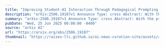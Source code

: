 ```yaml
---
title: "Improving Student-AI Interaction Through Pedagogical Prompting: An Example in Computer Science Education"
description: "arXiv:2506.19107v1 Announce Type: cross Abstract: With the proliferation of large language model (LLM) applications since 2022, their use in education has sparked both excitement and concern. Recent studies consistently highlight students' (mis)use of LLMs can hinder learning outcomes. This work aims to teach students how to effectively prompt LLMs to improve their learning. We first proposed pedagogical prompting, a theoretically-grounded new concept to elicit learning-oriented responses from LLMs. To move from concept design to a proof-of-concept learning intervention in real educational settings, we selected early undergraduate CS education (CS1/CS2) as the example context. We began with a formative survey study with instructors (N=36) teaching early-stage undergraduate-level CS courses to inform the instructional design based on classroom needs. Based on their insights, we designed and developed a learning intervention through an interactive system with scenario-based instruction to train pedagogical prompting skills. Finally, we evaluated its instructional effectiveness through a user study with CS novice students (N=22) using pre/post-tests. Through mixed methods analyses, our results indicate significant improvements in learners' LLM-based pedagogical help-seeking skills, along with positive attitudes toward the system and increased willingness to use pedagogical prompts in the future. Our contributions include (1) a theoretical framework of pedagogical prompting; (2) empirical insights into current instructor attitudes toward pedagogical prompting; and (3) a learning intervention design with an interactive learning tool and scenario-based instruction leading to promising results on teaching LLM-based help-seeking. Our approach is scalable for broader implementation in classrooms and has the potential to be integrated into tools like ChatGPT as an on-boarding experience to encourage learning-oriented use of generative AI."
summary: "arXiv:2506.19107v1 Announce Type: cross Abstract: With the proliferation of large language model (LLM) applications since 2022, their use in education has sparked both excitement and concern. Recent studies consistently highlight students' (mis)use of LLMs can hinder learning outcomes. This work aims to teach students how to effectively prompt LLMs to improve their learning. We first proposed pedagogical prompting, a theoretically-grounded new concept to elicit learning-oriented responses from LLMs. To move from concept design to a proof-of-concept learning intervention in real educational settings, we selected early undergraduate CS education (CS1/CS2) as the example context. We began with a formative survey study with instructors (N=36) teaching early-stage undergraduate-level CS courses to inform the instructional design based on classroom needs. Based on their insights, we designed and developed a learning intervention through an interactive system with scenario-based instruction to train pedagogical prompting skills. Finally, we evaluated its instructional effectiveness through a user study with CS novice students (N=22) using pre/post-tests. Through mixed methods analyses, our results indicate significant improvements in learners' LLM-based pedagogical help-seeking skills, along with positive attitudes toward the system and increased willingness to use pedagogical prompts in the future. Our contributions include (1) a theoretical framework of pedagogical prompting; (2) empirical insights into current instructor attitudes toward pedagogical prompting; and (3) a learning intervention design with an interactive learning tool and scenario-based instruction leading to promising results on teaching LLM-based help-seeking. Our approach is scalable for broader implementation in classrooms and has the potential to be integrated into tools like ChatGPT as an on-boarding experience to encourage learning-oriented use of generative AI."
pubDate: "Wed, 25 Jun 2025 00:00:00 -0400"
source: "arXiv AI"
url: "https://arxiv.org/abs/2506.19107"
thumbnail: "https://raisex-llc.github.io/ai-news-curation-site/assets/arxiv.png"
---
```


